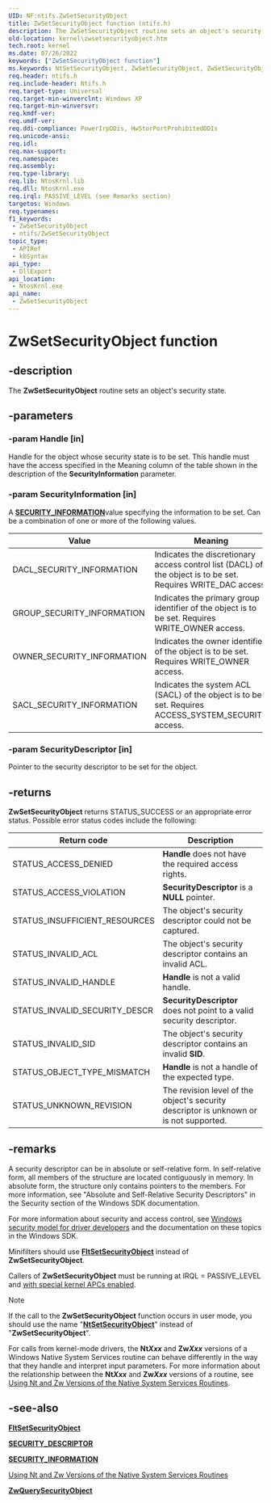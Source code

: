 ```yaml
---
UID: NF:ntifs.ZwSetSecurityObject
title: ZwSetSecurityObject function (ntifs.h)
description: The ZwSetSecurityObject routine sets an object's security state.
old-location: kernel\zwsetsecurityobject.htm
tech.root: kernel
ms.date: 07/26/2022
keywords: ["ZwSetSecurityObject function"]
ms.keywords: NtSetSecurityObject, ZwSetSecurityObject, ZwSetSecurityObject routine [Kernel-Mode Driver Architecture], k111_38d4fa7c-4fc6-467c-9be2-ca997d739f44.xml, kernel.zwsetsecurityobject, ntifs/NtSetSecurityObject, ntifs/ZwSetSecurityObject
req.header: ntifs.h
req.include-header: Ntifs.h
req.target-type: Universal
req.target-min-winverclnt: Windows XP
req.target-min-winversvr: 
req.kmdf-ver: 
req.umdf-ver: 
req.ddi-compliance: PowerIrpDDis, HwStorPortProhibitedDDIs
req.unicode-ansi: 
req.idl: 
req.max-support: 
req.namespace: 
req.assembly: 
req.type-library: 
req.lib: NtosKrnl.lib
req.dll: NtosKrnl.exe
req.irql: PASSIVE_LEVEL (see Remarks section)
targetos: Windows
req.typenames: 
f1_keywords:
 - ZwSetSecurityObject
 - ntifs/ZwSetSecurityObject
topic_type:
 - APIRef
 - kbSyntax
api_type:
 - DllExport
api_location:
 - NtosKrnl.exe
api_name:
 - ZwSetSecurityObject
---
```


# ZwSetSecurityObject function

## -description

The **ZwSetSecurityObject** routine sets an object's security state.

## -parameters

### -param Handle [in]

Handle for the object whose security state is to be set. This handle must have the access specified in the Meaning column of the table shown in the description of the **SecurityInformation** parameter.

### -param SecurityInformation [in]

A [**SECURITY_INFORMATION**](/windows-hardware/drivers/ifs/security-information)value specifying the information to be set. Can be a combination of one or more of the following values.

| Value | Meaning |
| ----- | ------- |
| DACL_SECURITY_INFORMATION  | Indicates the discretionary access control list (DACL) of the object is to be set. Requires WRITE_DAC access. |
| GROUP_SECURITY_INFORMATION | Indicates the primary group identifier of the object is to be set. Requires WRITE_OWNER access. |
| OWNER_SECURITY_INFORMATION | Indicates the owner identifier of the object is to be set. Requires WRITE_OWNER access. |
| SACL_SECURITY_INFORMATION  | Indicates the system ACL (SACL) of the object is to be set. Requires ACCESS_SYSTEM_SECURITY access. |

### -param SecurityDescriptor [in]

Pointer to the security descriptor to be set for the object.

## -returns

**ZwSetSecurityObject** returns STATUS_SUCCESS or an appropriate error status. Possible error status codes include the following:

| Return code | Description |
| ----------- | ----------- |
| STATUS_ACCESS_DENIED          | **Handle** does not have the required access rights. |
| STATUS_ACCESS_VIOLATION       | **SecurityDescriptor** is a **NULL** pointer. |
| STATUS_INSUFFICIENT_RESOURCES | The object's security descriptor could not be captured. |
| STATUS_INVALID_ACL            | The object's security descriptor contains an invalid ACL. |
| STATUS_INVALID_HANDLE         | **Handle** is not a valid handle. |
| STATUS_INVALID_SECURITY_DESCR | **SecurityDescriptor** does not point to a valid security descriptor. |
| STATUS_INVALID_SID            | The object's security descriptor contains an invalid **SID**. |
| STATUS_OBJECT_TYPE_MISMATCH   | **Handle** is not a handle of the expected type. |
| STATUS_UNKNOWN_REVISION       | The revision level of the object's security descriptor is unknown or is not supported. |

## -remarks

A security descriptor can be in absolute or self-relative form. In self-relative form, all members of the structure are located contiguously in memory. In absolute form, the structure only contains pointers to the members. For more information, see "Absolute and Self-Relative Security Descriptors" in the Security section of the Windows SDK documentation.

For more information about security and access control, see [Windows security model for driver developers](/windows-hardware/drivers/driversecurity/windows-security-model) and the documentation on these topics in the Windows SDK.

Minifilters should use [**FltSetSecurityObject**](../fltkernel/nf-fltkernel-fltsetsecurityobject.md) instead of **ZwSetSecurityObject**.

Callers of **ZwSetSecurityObject** must be running at IRQL = PASSIVE_LEVEL and [with special kernel APCs enabled](/windows-hardware/drivers/kernel/disabling-apcs).

> [!NOTE]
> If the call to the **ZwSetSecurityObject** function occurs in user mode, you should use the name "[**NtSetSecurityObject**](nf-ntifs-ntsetsecurityobject.md)" instead of "**ZwSetSecurityObject**".

For calls from kernel-mode drivers, the **Nt*Xxx*** and **Zw*Xxx*** versions of a Windows Native System Services routine can behave differently in the way that they handle and interpret input parameters. For more information about the relationship between the **Nt*Xxx*** and **Zw*Xxx*** versions of a routine, see [Using Nt and Zw Versions of the Native System Services Routines](/windows-hardware/drivers/kernel/using-nt-and-zw-versions-of-the-native-system-services-routines).

## -see-also

[**FltSetSecurityObject**](../fltkernel/nf-fltkernel-fltsetsecurityobject.md)

[**SECURITY_DESCRIPTOR**](ns-ntifs-_security_descriptor.md)

[**SECURITY_INFORMATION**](/windows-hardware/drivers/ifs/security-information)

[Using Nt and Zw Versions of the Native System Services Routines](/windows-hardware/drivers/kernel/using-nt-and-zw-versions-of-the-native-system-services-routines)

[**ZwQuerySecurityObject**](nf-ntifs-zwquerysecurityobject.md)
